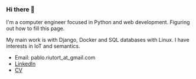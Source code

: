 ### Hi there 👋

<!--
**pablorgr/pablorgr** is a ✨ _special_ ✨ repository because its `README.md` (this file) appears on your GitHub profile.

Here are some ideas to get you started:

- 🔭 I’m currently working on ...
- 🌱 I’m currently learning ...
- 👯 I’m looking to collaborate on ...
- 🤔 I’m looking for help with ...
- 💬 Ask me about ...
- 📫 How to reach me: ...
- 😄 Pronouns: ...
- ⚡ Fun fact: ...
-->
I'm a computer engineer focused in Python and web development. Figuring out how to fill this page.

My main work is with Django, Docker and SQL databases with Linux. I have interests in IoT and semantics.

* Email: pablo.riutort_at_gmail.com
* [LinkedIn](https://www.linkedin.com/in/pabloritutort/)
* [CV](https://raw.githubusercontent.com/pablorgr/pablorgr.github.io/CV/cv.pdf)
